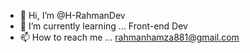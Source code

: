 - 👋 Hi, I’m @H-RahmanDev
- 🌱 I’m currently learning ... Front-end Dev
- 📫 How to reach me ... rahmanhamza881@gmail.com

<!---
H-RahmanDev/H-RahmanDev is a ✨ special ✨ repository because its `README.md` (this file) appears on your GitHub profile.
You can click the Preview link to take a look at your changes.
--->
